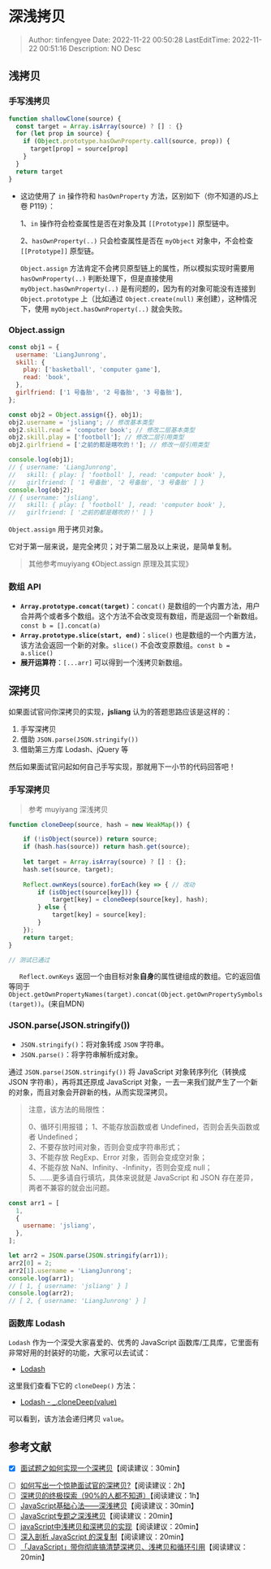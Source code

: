 # 深浅拷贝 <!-- omit in toc -->

> Author: tinfengyee
> Date: 2022-11-22 00:50:28
> LastEditTime: 2022-11-22 00:51:16
> Description: NO Desc

## 浅拷贝

### 手写浅拷贝

```js
function shallowClone(source) {
  const target = Array.isArray(source) ? [] : {}
  for (let prop in source) {
    if (Object.prototype.hasOwnProperty.call(source, prop)) {
      target[prop] = source[prop]
    }
  }
  return target
}
```

* 这边使用了 `in` 操作符和 `hasOwnProperty` 方法，区别如下（你不知道的JS上卷 P119）：

  1、`in` 操作符会检查属性是否在对象及其 `[[Prototype]]` 原型链中。

  2、`hasOwnProperty(..)` 只会检查属性是否在 `myObject` 对象中，不会检查 `[[Prototype]]` 原型链。

  `Object.assign` 方法肯定不会拷贝原型链上的属性，所以模拟实现时需要用 `hasOwnProperty(..)` 判断处理下，但是直接使用 `myObject.hasOwnProperty(..)` 是有问题的，因为有的对象可能没有连接到 `Object.prototype` 上（比如通过 `Object.create(null)` 来创建），这种情况下，使用 `myObject.hasOwnProperty(..)` 就会失败。

### Object.assign

```js
const obj1 = {
  username: 'LiangJunrong',
  skill: {
    play: ['basketball', 'computer game'],
    read: 'book',
  },
  girlfriend: ['1 号备胎', '2 号备胎', '3 号备胎'],
};

const obj2 = Object.assign({}, obj1);
obj2.username = 'jsliang'; // 修改基本类型
obj2.skill.read = 'computer book'; // 修改二层基本类型
obj2.skill.play = ['footboll']; // 修改二层引用类型
obj2.girlfriend = ['之前的都是瞎吹的！']; // 修改一层引用类型

console.log(obj1);
// { username: 'LiangJunrong',
//   skill: { play: [ 'footboll' ], read: 'computer book' },
//   girlfriend: [ '1 号备胎', '2 号备胎', '3 号备胎' ] }
console.log(obj2);
// { username: 'jsliang',
//   skill: { play: [ 'footboll' ], read: 'computer book' },
//   girlfriend: [ '之前的都是瞎吹的！' ] }
```

`Object.assign` 用于拷贝对象。

它对于第一层来说，是完全拷贝；对于第二层及以上来说，是简单复制。

> 其他参考muyiyang 《Object.assign 原理及其实现》

### 数组 API

* **`Array.prototype.concat(target)`**：`concat()` 是数组的一个内置方法，用户合并两个或者多个数组。这个方法不会改变现有数组，而是返回一个新数组。`const b = [].concat(a)`
* **`Array.prototype.slice(start, end)`**：`slice()` 也是数组的一个内置方法，该方法会返回一个新的对象。`slice()` 不会改变原数组。`const b = a.slice()`
* **展开运算符**：`[...arr]` 可以得到一个浅拷贝新数组。

## 深拷贝

如果面试官问你深拷贝的实现，**jsliang** 认为的答题思路应该是这样的：

1. 手写深拷贝
2. 借助 `JSON.parse(JSON.stringify())`
3. 借助第三方库 Lodash、jQuery 等

然后如果面试官问起如何自己手写实现，那就用下一小节的代码回答吧！

### 手写深拷贝

> 参考 muyiyang  深浅拷贝

```js
function cloneDeep(source, hash = new WeakMap()) {

    if (!isObject(source)) return source; 
    if (hash.has(source)) return hash.get(source); 
      
    let target = Array.isArray(source) ? [] : {};
    hash.set(source, target);
    
  	Reflect.ownKeys(source).forEach(key => { // 改动
        if (isObject(source[key])) {
            target[key] = cloneDeep(source[key], hash); 
        } else {
            target[key] = source[key];
        }  
  	});
    return target;
}

// 测试已通过
```

`	Reflect.ownKeys` 返回一个由目标对象**自身**的属性键组成的数组。它的返回值等同于`Object.getOwnPropertyNames(target).concat(Object.getOwnPropertySymbols(target))`。(来自MDN)

### JSON.parse(JSON.stringify())

* `JSON.stringify()`：将对象转成 `JSON` 字符串。
* `JSON.parse()`：将字符串解析成对象。

通过 `JSON.parse(JSON.stringify())` 将 JavaScript 对象转序列化（转换成 JSON 字符串），再将其还原成 JavaScript 对象，一去一来我们就产生了一个新的对象，而且对象会开辟新的栈，从而实现深拷贝。

> 注意，该方法的局限性：  
>
> 0、循环引用报错；
> 1、不能存放函数或者 Undefined，否则会丢失函数或者 Undefined；  
> 2、不要存放时间对象，否则会变成字符串形式；  
> 3、不能存放 RegExp、Error 对象，否则会变成空对象；  
> 4、不能存放 NaN、Infinity、-Infinity，否则会变成 null；  
> 5、……更多请自行填坑，具体来说就是 JavaScript 和 JSON 存在差异，两者不兼容的就会出问题。

```js
const arr1 = [
  1,
  {
    username: 'jsliang',
  },
];

let arr2 = JSON.parse(JSON.stringify(arr1));
arr2[0] = 2;
arr2[1].username = 'LiangJunrong';
console.log(arr1);
// [ 1, { username: 'jsliang' } ]
console.log(arr2);
// [ 2, { username: 'LiangJunrong' } ]
```

### 函数库 Lodash

`Lodash` 作为一个深受大家喜爱的、优秀的 JavaScript 函数库/工具库，它里面有非常好用的封装好的功能，大家可以去试试：

* [Lodash](http://lodash.net/)

这里我们查看下它的 `cloneDeep()` 方法：

* [Lodash - _.cloneDeep(value)](https://lodash.net/docs/4.15.1.html#_clonedeepvalue)

可以看到，该方法会递归拷贝 `value`。

## 参考文献

- [x] [面试题之如何实现一个深拷贝](https://github.com/yygmind/blog/issues/29)【阅读建议：30min】

* [ ] [如何写出一个惊艳面试官的深拷贝?](https://juejin.im/post/6844903929705136141)【阅读建议：2h】
* [ ] [深拷贝的终极探索（90%的人都不知道）](https://juejin.im/post/5bc1ae9be51d450e8b140b0c)【阅读建议：1h】
* [ ] [JavaScript基础心法——深浅拷贝](https://github.com/axuebin/articles/issues/20)【阅读建议：30min】
* [ ] [JavaScript专题之深浅拷贝](https://github.com/mqyqingfeng/Blog/issues/32)【阅读建议：20min】
* [ ] [javaScript中浅拷贝和深拷贝的实现](https://github.com/wengjq/Blog/issues/3)【阅读建议：20min】
* [ ] [深入剖析 JavaScript 的深复制](https://jerryzou.com/posts/dive-into-deep-clone-in-javascript/)【阅读建议：20min】
* [ ] [「JavaScript」带你彻底搞清楚深拷贝、浅拷贝和循环引用](https://segmentfault.com/a/1190000015042902)【阅读建议：20min】